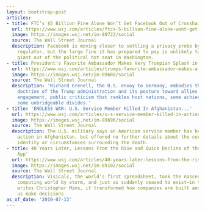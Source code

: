 ```yaml
---
layout: bootstrap-post
articles:
- title: FTC’s $5 Billion Fine Alone Won’t Get Facebook Out of Crosshairs
  url: https://www.wsj.com/articles/ftcs-5-billion-fine-alone-wont-get-facebook-out-of-crosshairs-11563043006
  image: https://images.wsj.net/im-89722/social
  source: The Wall Street Journal
  description: Facebook is moving closer to settling a privacy probe by its main U.S.
    regulator, but the large fine it has prepared to pay is unlikely to get the social-media
    giant out of the political hot seat in Washington.
- title: President's Favorite Ambassador Makes Very Trumpian Splash in Berlin...
  url: https://www.wsj.com/articles/trumps-favorite-ambassador-makes-a-very-trumpian-splash-in-berlin-11563029427
  image: https://images.wsj.net/im-89688/social
  source: The Wall Street Journal
  description: 'Richard Grenell, the U.S. envoy to Germany, embodies the diplomatic
    doctrine of the Trump administration and its posture toward allies in Europe:
    engagement, public criticism that rankles host nations, some achievements and
    some unbridgeable divides.'
- title: 'ENDLESS WAR: U.S. Service Member Killed In Afghanistan...'
  url: https://www.wsj.com/articles/u-s-service-member-killed-in-action-in-afghanistan-11563005591
  image: https://images.wsj.net/im-89696/social
  source: The Wall Street Journal
  description: The U.S. military says an American service member has been killed in
    action in Afghanistan, but offered no further details about the service member’s
    identity or circumstances surrounding the death.
- title: 40 Years Later, Lessons From the Rise and Quick Decline of the First ‘Killer
    App’
  url: https://www.wsj.com/articles/40-years-later-lessons-from-the-rise-and-quick-decline-of-the-first-killer-app-11562990402
  image: https://images.wsj.net/im-89102/social
  source: The Wall Street Journal
  description: VisiCalc, the world’s first spreadsheet, took the nascent personal
    computing world by storm, and just as suddenly ceased to exist—in the process,
    writes Christopher Mims, it transformed how companies are built and how all of
    us make decisions
as_of_date: '2019-07-13'
---
```


